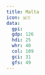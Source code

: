 ```yaml
---
title: Malta
icon: 🇲🇹
data:
  gpi:
  gdp: 126
  hdi: 25
  whr: 40
  col: 109
  gci: 31
  gfs: 49
---
```


